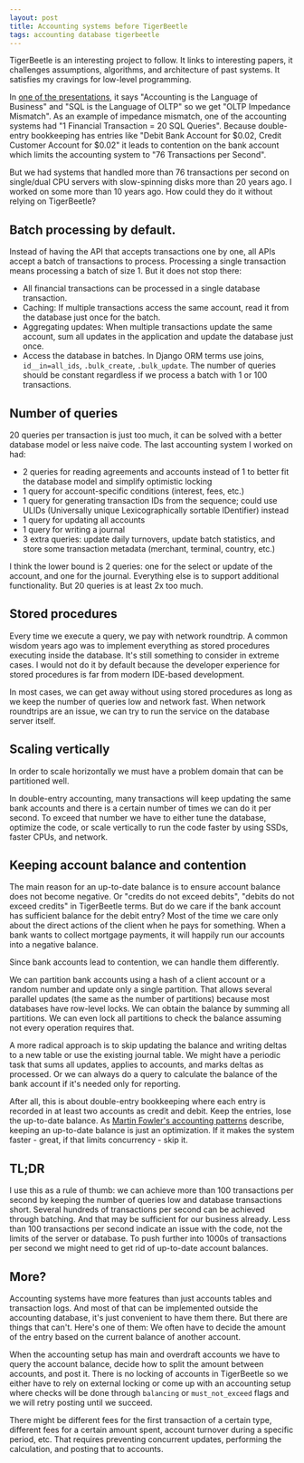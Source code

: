 ```yaml
---
layout: post
title: Accounting systems before TigerBeetle
tags: accounting database tigerbeetle
---
```


TigerBeetle is an interesting project to follow.  It links to interesting papers, it challenges assumptions, algorithms, and architecture of past systems. It satisfies my cravings for low-level programming.

In [one of the presentations](https://youtu.be/LHsjviZJ7PQ), it says "Accounting is the Language of Business" and "SQL is the Language of OLTP" so we get "OLTP Impedance Mismatch". As an example of impedance mismatch, one of the accounting systems had "1 Financial Transaction = 20 SQL Queries". Because double-entry bookkeeping has entries like "Debit Bank Account for $0.02, Credit Customer Account for $0.02" it leads to contention on the bank account which limits the accounting system to "76 Transactions per Second".

But we had systems that handled more than 76 transactions per second on single/dual CPU servers with slow-spinning disks more than 20 years ago. I worked on some more than 10 years ago. How could they do it without relying on TigerBeetle?

## Batch processing by default.

Instead of having the API that accepts transactions one by one, all APIs accept a batch of transactions to process. Processing a single transaction means processing a batch of size 1. But it does not stop there:

- All financial transactions can be processed in a single database transaction.
- Caching: If multiple transactions access the same account, read it from the database just once for the batch.
- Aggregating updates: When multiple transactions update the same account, sum all updates in the application and update the database just once.
- Access the database in batches. In Django ORM terms use joins, `id__in=all_ids`, `.bulk_create`, `.bulk_update`. The number of queries should be constant regardless if we process a batch with 1 or 100 transactions.

## Number of queries

20 queries per transaction is just too much, it can be solved with a better database model or less naive code. The last accounting system I worked on had:

- 2 queries for reading agreements and accounts instead of 1 to better fit the database model and simplify optimistic locking
- 1 query for account-specific conditions (interest, fees, etc.)
- 1 query for generating transaction IDs from the sequence; could use ULIDs (Universally unique Lexicographically sortable IDentifier) instead
- 1 query for updating all accounts
- 1 query for writing a journal
- 3 extra queries: update daily turnovers, update batch statistics, and store some transaction metadata (merchant, terminal, country, etc.)

I think the lower bound is 2 queries: one for the select or update of the account, and one for the journal. Everything else is to support additional functionality. But 20 queries is at least 2x too much.

## Stored procedures

Every time we execute a query, we pay with network roundtrip. A common wisdom years ago was to implement everything as stored procedures executing inside the database. It's still something to consider in extreme cases. I would not do it by default because the developer experience for stored procedures is far from modern IDE-based development.

In most cases, we can get away without using stored procedures as long as we keep the number of queries low and network fast. When network roundtrips are an issue, we can try to run the service on the database server itself. 

## Scaling vertically

In order to scale horizontally we must have a problem domain that can be partitioned well.

In double-entry accounting, many transactions will keep updating the same bank accounts and there is a certain number of times we can do it per second. To exceed that number we have to either tune the database, optimize the code, or scale vertically to run the code faster by using SSDs, faster CPUs, and network.

## Keeping account balance and contention

The main reason for an up-to-date balance is to ensure account balance does not become negative. Or "credits do not exceed debits", "debits do not exceed credits" in TigerBeetle terms. But do we care if the bank account has sufficient balance for the debit entry? Most of the time we care only about the direct actions of the client when he pays for something. When a bank wants to collect mortgage payments, it will happily run our accounts into a negative balance.

Since bank accounts lead to contention, we can handle them differently.

We can partition bank accounts using a hash of a client account or a random number and update only a single partition. That allows several parallel updates (the same as the number of partitions) because most databases have row-level locks. We can obtain the balance by summing all partitions. We can even lock all partitions to check the balance assuming not every operation requires that.

A more radical approach is to skip updating the balance and writing deltas to a new table or use the existing journal table. We might have a periodic task that sums all updates, applies to accounts, and marks deltas as processed. Or we can always do a query to calculate the balance of the bank account if it's needed only for reporting.

After all, this is about double-entry bookkeeping where each entry is recorded in at least two accounts as credit and debit. Keep the entries, lose the up-to-date balance. As [Martin Fowler's accounting patterns](https://martinfowler.com/apsupp/accounting.pdf) describe, keeping an up-to-date balance is just an optimization. If it makes the system faster - great, if that limits concurrency - skip it.

## TL;DR

I use this as a rule of thumb: we can achieve more than 100 transactions per second by keeping the number of queries low and database transactions short. Several hundreds of transactions per second can be achieved through batching. And that may be sufficient for our business already. Less than 100 transactions per second indicate an issue with the code, not the limits of the server or database. To push further into 1000s of transactions per second we might need to get rid of up-to-date account balances.

## More?

Accounting systems have more features than just accounts tables and transaction logs. And most of that can be implemented outside the accounting database, it's just convenient to have them there. But there are things that can't. Here's one of them: We often have to decide the amount of the entry based on the current balance of another account. 

When the accounting setup has main and overdraft accounts we have to query the account balance, decide how to split the amount between accounts, and post it. There is no locking of accounts in TigerBeetle so we either have to rely on external locking or come up with an accounting setup where checks will be done through `balancing` or `must_not_exceed` flags and we will retry posting until we succeed.

There might be different fees for the first transaction of a certain type, different fees for a certain amount spent, account turnover during a specific period, etc. That requires preventing concurrent updates, performing the calculation, and posting that to accounts.

